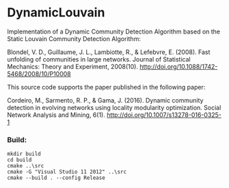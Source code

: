 # DynamicLouvain

Implementation of a Dynamic Community Detection Algorithm based on the Static Louvain Community Detection Algorithm:

Blondel, V. D., Guillaume, J. L., Lambiotte, R., & Lefebvre, E. (2008). Fast unfolding of communities in large networks. Journal of Statistical Mechanics: Theory and Experiment, 2008(10). http://doi.org/10.1088/1742-5468/2008/10/P10008

This source code supports the paper published in the following paper:

Cordeiro, M., Sarmento, R. P., & Gama, J. (2016). Dynamic community detection in evolving networks using locality modularity optimization. Social Network Analysis and Mining, 6(1). http://doi.org/10.1007/s13278-016-0325-1

### Build:

```
mkdir build
cd build
cmake ..\src
cmake -G "Visual Studio 11 2012" ..\src
cmake --build . --config Release

```
